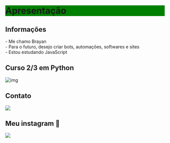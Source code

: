 <h1 style="background-color:green;">Apresentação</h1>
<h2>Informações</h2>
- Me chamo Brayan<br>
- Para o futuro, desejo criar bots, automações, softwares e sites<br>
- Estou estudando JavaScript<br>
<h2>Curso 2/3 em Python</h2>
<img src="https://img.shields.io/badge/Python-FFD43B?style=for-the-badge&logo=python&logoColor=blue" alt="img">
<h2>Contato</h2>
<a title="Twitter @cybbrayan" href="https://twitter.com/cybbrayan" target="_blank"><img src="https://img.shields.io/badge/Twitter-1DA1F2?style=for-the-badge&logo=twitter&logoColor=white"></a>
<h2>Meu instagram 🙂</h2>
<a target="_blank" href="https://www.instagram.com/cybbrayan/" title="Instagram @cybbrayan"><img src="https://img.shields.io/badge/Instagram-E4405F?style=for-the-badge&logo=instagram&logoColor=white"></a>
